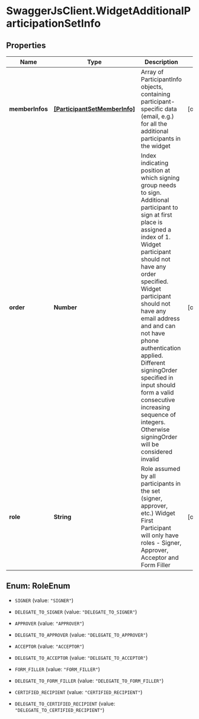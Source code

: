 # SwaggerJsClient.WidgetAdditionalParticipationSetInfo

## Properties
Name | Type | Description | Notes
------------ | ------------- | ------------- | -------------
**memberInfos** | [**[ParticipantSetMemberInfo]**](ParticipantSetMemberInfo.md) | Array of ParticipantInfo objects, containing participant-specific data (email, e.g.) for all the additional participants in the widget | [optional] 
**order** | **Number** | Index indicating position at which signing group needs to sign. Additional participant to sign at first place is assigned a index of 1. Widget participant should not have any order specified. Widget participant should not have any email address and and can not have phone authentication applied. Different signingOrder specified in input should form a valid consecutive increasing sequence of integers. Otherwise signingOrder will be considered invalid | [optional] 
**role** | **String** | Role assumed by all participants in the set (signer, approver, etc.) Widget First Participant will only have roles - Signer, Approver, Acceptor and Form Filler | [optional] 


<a name="RoleEnum"></a>
## Enum: RoleEnum


* `SIGNER` (value: `"SIGNER"`)

* `DELEGATE_TO_SIGNER` (value: `"DELEGATE_TO_SIGNER"`)

* `APPROVER` (value: `"APPROVER"`)

* `DELEGATE_TO_APPROVER` (value: `"DELEGATE_TO_APPROVER"`)

* `ACCEPTOR` (value: `"ACCEPTOR"`)

* `DELEGATE_TO_ACCEPTOR` (value: `"DELEGATE_TO_ACCEPTOR"`)

* `FORM_FILLER` (value: `"FORM_FILLER"`)

* `DELEGATE_TO_FORM_FILLER` (value: `"DELEGATE_TO_FORM_FILLER"`)

* `CERTIFIED_RECIPIENT` (value: `"CERTIFIED_RECIPIENT"`)

* `DELEGATE_TO_CERTIFIED_RECIPIENT` (value: `"DELEGATE_TO_CERTIFIED_RECIPIENT"`)




